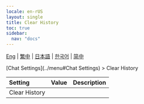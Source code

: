 ```yaml
---
locale: en-rUS
layout: single
title: Clear History
toc: true
sidebar:
  nav: "docs"
---
```

[Eng](/dancexr/menu/2025.4/chat/clear_history) | [繁中](/tw/dancexr/menu/2025.4/chat/clear_history) | [日本語](/jp/dancexr/menu/2025.4/chat/clear_history) | [한국어](/kr/dancexr/menu/2025.4/chat/clear_history) | [简中](/zh/dancexr/menu/2025.4/chat/clear_history)

[Chat Settings](../menu#Chat Settings) > Clear History



| Setting | Value | Description |
| :--- | --- | :--- |
| Clear History || 
